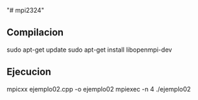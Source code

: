 "# mpi2324" 

## Compilacion
sudo apt-get update
sudo apt-get install libopenmpi-dev

## Ejecucion
mpicxx ejemplo02.cpp -o ejemplo02
mpiexec -n 4 ./ejemplo02
